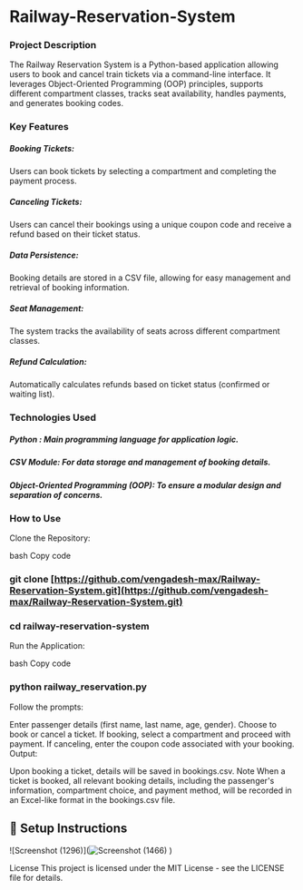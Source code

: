 # Railway-Reservation-System

### Project Description
The Railway Reservation System is a Python-based application allowing users to book and cancel train tickets via a command-line interface. It leverages Object-Oriented Programming (OOP) principles, supports different compartment classes, tracks seat availability, handles payments, and generates booking codes.

### Key Features
##### Booking Tickets: 
Users can book tickets by selecting a compartment and completing the payment process.
##### Canceling Tickets: 
Users can cancel their bookings using a unique coupon code and receive a refund based on their ticket status.
##### Data Persistence: 
Booking details are stored in a CSV file, allowing for easy management and retrieval of booking information.
##### Seat Management: 
The system tracks the availability of seats across different compartment classes.
##### Refund Calculation: 
Automatically calculates refunds based on ticket status (confirmed or waiting list).

### Technologies Used
##### Python : Main programming language for application logic.
##### CSV Module: For data storage and management of booking details.
##### Object-Oriented Programming (OOP): To ensure a modular design and separation of concerns.

### How to Use
Clone the Repository:

bash
Copy code
### git clone [https://github.com/vengadesh-max/Railway-Reservation-System.git](https://github.com/vengadesh-max/Railway-Reservation-System.git)
### cd railway-reservation-system
Run the Application:

bash
Copy code
### python railway_reservation.py
Follow the prompts:

Enter passenger details (first name, last name, age, gender).
Choose to book or cancel a ticket.
If booking, select a compartment and proceed with payment.
If canceling, enter the coupon code associated with your booking.
Output:

Upon booking a ticket, details will be saved in bookings.csv.
Note
When a ticket is booked, all relevant booking details, including the passenger's information, compartment choice, and payment method, will be recorded in an Excel-like format in the bookings.csv file.

## 🚀 Setup Instructions
![Screenshot (1296)](![Screenshot (1466)](https://github.com/user-attachments/assets/ff407266-185f-46b3-b31b-8a4f7aa1d305)
)


License
This project is licensed under the MIT License - see the LICENSE file for details.



